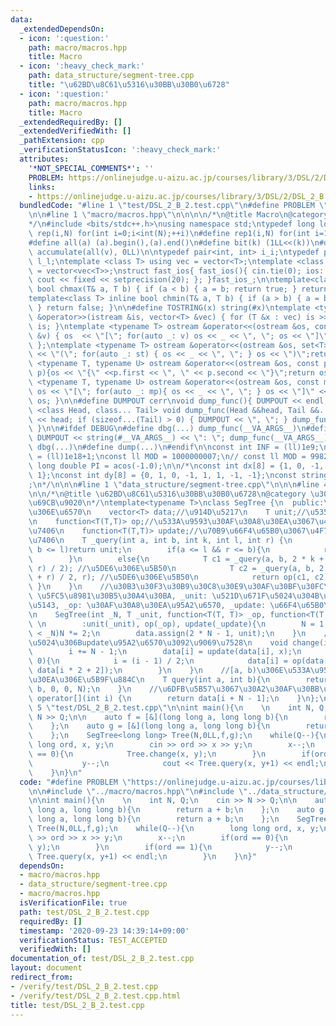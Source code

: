 ```yaml
---
data:
  _extendedDependsOn:
  - icon: ':question:'
    path: macro/macros.hpp
    title: Macro
  - icon: ':heavy_check_mark:'
    path: data_structure/segment-tree.cpp
    title: "\u62BD\u8C61\u5316\u30BB\u30B0\u6728"
  - icon: ':question:'
    path: macro/macros.hpp
    title: Macro
  _extendedRequiredBy: []
  _extendedVerifiedWith: []
  _pathExtension: cpp
  _verificationStatusIcon: ':heavy_check_mark:'
  attributes:
    '*NOT_SPECIAL_COMMENTS*': ''
    PROBLEM: https://onlinejudge.u-aizu.ac.jp/courses/library/3/DSL/2/DSL_2_B
    links:
    - https://onlinejudge.u-aizu.ac.jp/courses/library/3/DSL/2/DSL_2_B
  bundledCode: "#line 1 \"test/DSL_2_B_2.test.cpp\"\n#define PROBLEM \"https://onlinejudge.u-aizu.ac.jp/courses/library/3/DSL/2/DSL_2_B\"\
    \n\n#line 1 \"macro/macros.hpp\"\n\n\n\n/*\n@title Macro\n@category template\n\
    */\n#include <bits/stdc++.h>\nusing namespace std;\ntypedef long long ll;\n#define\
    \ rep(i,N) for(int i=0;i<int(N);++i)\n#define rep1(i,N) for(int i=1;i<int(N);++i)\n\
    #define all(a) (a).begin(),(a).end()\n#define bit(k) (1LL<<(k))\n#define SUM(v)\
    \ accumulate(all(v), 0LL)\n\ntypedef pair<int, int> i_i;\ntypedef pair<ll, ll>\
    \ l_l;\ntemplate <class T> using vec = vector<T>;\ntemplate <class T> using vvec\
    \ = vector<vec<T>>;\nstruct fast_ios{ fast_ios(){ cin.tie(0); ios::sync_with_stdio(false);\
    \ cout << fixed << setprecision(20); }; }fast_ios_;\n\ntemplate<class T> inline\
    \ bool chmax(T& a, T b) { if (a < b) { a = b; return true; } return false; }\n\
    template<class T> inline bool chmin(T& a, T b) { if (a > b) { a = b; return true;\
    \ } return false; }\n\n#define TOSTRING(x) string(#x)\ntemplate <typename T> istream\
    \ &operator>>(istream &is, vector<T> &vec) { for (T &x : vec) is >> x; return\
    \ is; }\ntemplate <typename T> ostream &operator<<(ostream &os, const vector<T>\
    \ &v) { os  << \"[\"; for(auto _: v) os << _ << \", \"; os << \"]\"; return os;\
    \ };\ntemplate <typename T> ostream &operator<<(ostream &os, set<T> &st) { os\
    \ << \"(\"; for(auto _: st) { os << _ << \", \"; } os << \")\";return os;}\ntemplate\
    \ <typename T, typename U> ostream &operator<<(ostream &os, const pair< T, U >&\
    \ p){os << \"{\" <<p.first << \", \" << p.second << \"}\";return os; }\ntemplate\
    \ <typename T, typename U> ostream &operator<<(ostream &os, const map<T, U> &mp){\
    \ os << \"[\"; for(auto _: mp){ os << _ << \", \"; } os << \"]\" << endl; return\
    \ os; }\n\n#define DUMPOUT cerr\nvoid dump_func(){ DUMPOUT << endl; }\ntemplate\
    \ <class Head, class... Tail> void dump_func(Head &&head, Tail &&... tail) { DUMPOUT\
    \ << head; if (sizeof...(Tail) > 0) { DUMPOUT << \", \"; } dump_func(std::move(tail)...);\
    \ }\n\n#ifdef DEBUG\n#define dbg(...) dump_func(__VA_ARGS__)\n#define dump(...)\
    \ DUMPOUT << string(#__VA_ARGS__) << \": \"; dump_func(__VA_ARGS__)\n#else\n#define\
    \ dbg(...)\n#define dump(...)\n#endif\n\nconst int INF = (ll)1e9;\nconst ll INFLL\
    \ = (ll)1e18+1;\nconst ll MOD = 1000000007;\n// const ll MOD = 998244353;\nconst\
    \ long double PI = acos(-1.0);\n\n/*\nconst int dx[8] = {1, 0, -1, 0, 1, -1, -1,\
    \ 1};\nconst int dy[8] = {0, 1, 0, -1, 1, 1, -1, -1};\nconst string dir = \"DRUL\"\
    ;\n*/\n\n\n#line 1 \"data_structure/segment-tree.cpp\"\n\n\n#line 4 \"data_structure/segment-tree.cpp\"\
    \n\n/*\n@title \u62BD\u8C61\u5316\u30BB\u30B0\u6728\n@category \u30C7\u30FC\u30BF\
    \u69CB\u9020\n*/\ntemplate<typename T>\nclass SegTree {\n  public:\n    int N;//\u8449\
    \u306E\u6570\n    vector<T> data;//\u914D\u5217\n    T unit;//\u5358\u4F4D\u5143\
    \n    function<T(T,T)> op;//\u533A\u9593\u30AF\u30A8\u30EA\u3067\u4F7F\u3046\u51E6\
    \u7406\n    function<T(T,T)> update;//\u70B9\u66F4\u65B0\u3067\u4F7F\u3046\u51E6\
    \u7406\n    T _query(int a, int b, int k, int l, int r) {\n        if(r <= a ||\
    \ b <= l)return unit;\n        if(a <= l && r <= b){\n            return data[k];\n\
    \        }\n        else{\n            T c1 = _query(a, b, 2 * k + 1, l, (l +\
    \ r) / 2); //\u5DE6\u306E\u5B50\n            T c2 = _query(a, b, 2 * k + 2, (l\
    \ + r) / 2, r); //\u5DE6\u306E\u5B50\n            return op(c1, c2);\n       \
    \ }\n    }\n    //\u30B3\u30F3\u30B9\u30C8\u30E9\u30AF\u30BF\u30FC\n    //_N:\
    \ \u5FC5\u8981\u30B5\u30A4\u30BA, _unit: \u521D\u671F\u5024\u304B\u3064\u5358\u4F4D\
    \u5143, _op: \u30AF\u30A8\u30EA\u95A2\u6570, _update: \u66F4\u65B0\u95A2\u6570\
    \n    SegTree(int _N, T _unit, function<T(T, T)> _op, function<T(T, T)> _update)\
    \ \n        :unit(_unit), op(_op), update(_update){\n        N = 1;\n        while(N\
    \ < _N)N *= 2;\n        data.assign(2 * N - 1, unit);\n    }\n    //i(0-indexed)\u306E\
    \u5024\u306Bupdate\u95A2\u6570\u3092\u9069\u7528\n    void change(int i, T x){\n\
    \        i += N - 1;\n        data[i] = update(data[i], x);\n        while(i >\
    \ 0){\n            i = (i - 1) / 2;\n            data[i] = op(data[i * 2 + 1],\
    \ data[i * 2 + 2]);\n        }\n    }\n    //[a, b)\u306E\u533A\u9593\u30AF\u30A8\
    \u30EA\u306E\u5B9F\u884C\n    T query(int a, int b){\n        return _query(a,\
    \ b, 0, 0, N);\n    }\n    //\u6DFB\u5B57\u3067\u30A2\u30AF\u30BB\u30B9\n    T\
    \ operator[](int i) {\n        return data[i + N - 1];\n    }\n};\n\n\n\n\n#line\
    \ 5 \"test/DSL_2_B_2.test.cpp\"\n\nint main(){\n    \n    int N, Q;\n    cin >>\
    \ N >> Q;\n\n    auto f = [&](long long a, long long b){\n        return a + b;\n\
    \    };\n    auto g = [&](long long a, long long b){\n        return a + b;\n\
    \    };\n    SegTree<long long> Tree(N,0LL,f,g);\n    while(Q--){\n        long\
    \ long ord, x, y;\n        cin >> ord >> x >> y;\n        x--;\n        if(ord\
    \ == 0){\n            Tree.change(x, y);\n        }\n        if(ord == 1){\n \
    \           y--;\n            cout << Tree.query(x, y+1) << endl;\n        }\n\
    \    }\n}\n"
  code: "#define PROBLEM \"https://onlinejudge.u-aizu.ac.jp/courses/library/3/DSL/2/DSL_2_B\"\
    \n\n#include \"../macro/macros.hpp\"\n#include \"../data_structure/segment-tree.cpp\"\
    \n\nint main(){\n    \n    int N, Q;\n    cin >> N >> Q;\n\n    auto f = [&](long\
    \ long a, long long b){\n        return a + b;\n    };\n    auto g = [&](long\
    \ long a, long long b){\n        return a + b;\n    };\n    SegTree<long long>\
    \ Tree(N,0LL,f,g);\n    while(Q--){\n        long long ord, x, y;\n        cin\
    \ >> ord >> x >> y;\n        x--;\n        if(ord == 0){\n            Tree.change(x,\
    \ y);\n        }\n        if(ord == 1){\n            y--;\n            cout <<\
    \ Tree.query(x, y+1) << endl;\n        }\n    }\n}"
  dependsOn:
  - macro/macros.hpp
  - data_structure/segment-tree.cpp
  - macro/macros.hpp
  isVerificationFile: true
  path: test/DSL_2_B_2.test.cpp
  requiredBy: []
  timestamp: '2020-09-23 14:39:14+09:00'
  verificationStatus: TEST_ACCEPTED
  verifiedWith: []
documentation_of: test/DSL_2_B_2.test.cpp
layout: document
redirect_from:
- /verify/test/DSL_2_B_2.test.cpp
- /verify/test/DSL_2_B_2.test.cpp.html
title: test/DSL_2_B_2.test.cpp
---
```

